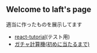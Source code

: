 ## Welcome to laft's page
適当に作ったものを展示してます
- [react-tutorial](/test/react-tutorial)(テスト用)
- [ガチャ計算機(初めに当たるまで)](/gacha-calculator)
